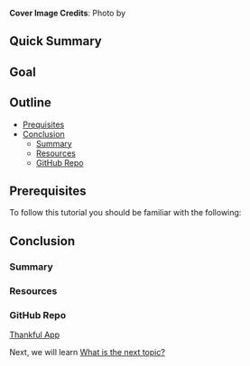 **Cover Image Credits**: Photo by *[]()*

## Quick Summary

## Goal

## Outline
- [Prequisites](#prerequisites)
- [Conclusion](#conclusion)
  - [Summary](#summary)
  - [Resources](#resources)
  - [GitHub Repo](#github-repo)

## Prerequisites
To follow this tutorial you should be familiar with the following:

## Conclusion
### Summary

### Resources

### GitHub Repo
[Thankful App](https://github.com/evansibok/thankful)

Next, we will learn [What is the next topic?](#)